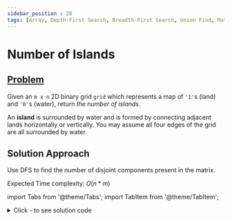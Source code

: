 ```yaml
---
sidebar_position : 20
tags: [Array, Depth-First Search, Breadth-First Search, Union Find, Matrix]
---
```


# Number of Islands

## [Problem](https://leetcode.com/problems/number-of-islands/)

<p>Given an <code>m x n</code> 2D binary grid <code>grid</code> which represents a map of <code>&#39;1&#39;</code>s (land) and <code>&#39;0&#39;</code>s (water), return <em>the number of islands</em>.</p>

<p>An <strong>island</strong> is surrounded by water and is formed by connecting adjacent lands horizontally or vertically. You may assume all four edges of the grid are all surrounded by water.</p>

## Solution Approach

Use DFS to find the number of disjoint components present in the matrix.

Expected Time complexity: $O(n*m)$

import Tabs from '@theme/Tabs';
import TabItem from '@theme/TabItem';

<details><summary>Click - to see solution code</summary>

<Tabs>
<TabItem value="cpp" label="C++">

```cpp
class Solution {
    vector<vector<char>> g;
    int m, n;

   public:
    void dfs(int i, int j) {
        if (i >= n || j >= m || j < 0 || i < 0) return;
        if (g[i][j] == '2' || g[i][j] == '0') return;
        g[i][j] = '2';
        int dx[] = {-1, 1, 0, 0};
        int dy[] = {0, 0, 1, -1};
        for (int k = 0; k < 4; k++) {
            dfs(i + dx[k], j + dy[k]);
        }
    }

    int numIslands(vector<vector<char>>& grid) {
        this->g = grid;
        n = grid.size();
        m = grid[0].size();
        int ans = 0;
        for (int i = 0; i < n; i++) {
            for (int j = 0; j < m; j++) {
                if (g[i][j] == '1') {
                    ans++;
                    dfs(i, j);
                }
            }
        }
        return ans;
    }
};
```
</TabItem>
</Tabs>

</details>
